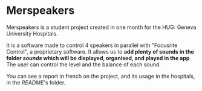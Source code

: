 # Merspeakers

Merspeakers is a student project created in one month for the HUG: Geneva University Hospitals.

It is a software made to control 4 speakers in parallel with "Focusrite Control", a proprietary software. 
It allows us to __add plenty of sounds in the folder *sounds* which will be displayed, organised, and played in the app__. 
The user can control the level and the balance of each sound.

You can see a report in french on the project, and its usage in the hospitals, in the *README*'s folder.
